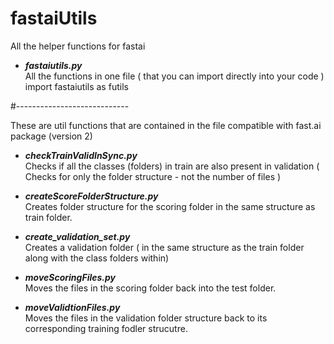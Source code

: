 # fastaiUtils
All the helper functions for fastai


* _**fastaiutils.py**_  
 All the functions in one file ( that you can import directly into your code ) 
 import fastaiutils as futils

#----------------------------

These are util functions that are contained in the file compatible with fast.ai package (version 2)

* _**checkTrainValidInSync.py**_  
 Checks if all the classes (folders) in train are also present in validation  ( Checks for only the folder structure - not the number of files )


* _**createScoreFolderStructure.py**_  
 Creates folder structure for the scoring folder in the same structure as train folder.


* _**create_validation_set.py**_  
 Creates a validation folder ( in the same structure as the train folder along with the class folders within) 


* _**moveScoringFiles.py**_  
 Moves the files in the scoring folder back into the test folder. 


* _**moveValidtionFiles.py**_  
 Moves the files in the validation folder structure back to its corresponding training fodler strucutre.





